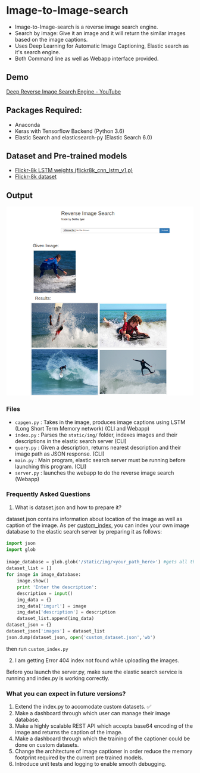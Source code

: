 # Image-to-Image-search
* Image-to-Image-search is a reverse image search engine. 
* Search by image: Give it an image and it will return the similar images based on the image captions.
* Uses Deep Learning for Automatic Image Captioning, Elastic search as it's search engine.
* Both Command line as well as Webapp interface provided.

## Demo
[Deep Reverse Image Search Engine - YouTube](https://www.youtube.com/watch?v=xNUL2IHl4tQ)


## Packages Required:
* Anaconda
* Keras with Tensorflow Backend (Python 3.6)
* Elastic Search and elasticsearch-py (Elastic Search 6.0)

## Dataset and Pre-trained models
* [Flickr-8k LSTM weights (flickr8k\_cnn\_lstm\_v1.p)](https://cs.stanford.edu/people/karpathy/neuraltalk/flickr8k_cnn_lstm_v1.zip)
* [Flickr-8k dataset](https://forms.illinois.edu/sec/1713398)

## Output
<img src="webapp.png">

### Files
* `capgen.py` : Takes in the image, produces image captions using LSTM (Long Short Term Memory network) (CLI and Webapp)
* `index.py` : Parses the `static/img/` folder, indexes images and their descriptions in the elastic search server (CLI)
* `query.py` : Given a description, returns nearest description and their image path as JSON response. (CLI)
* `main.py` : Main program, elastic search server must be running before launching this program. (CLI)
* `server.py` : launches the webapp to do the reverse image search (Webapp) 

### Frequently Asked Questions
1. What is dataset.json and how to prepare it?

dataset.json contains information about location of the image as well as caption of the image. As per [custom_index](https://github.com/sethuiyer/Image-to-Image-search/blob/master/custom_index.py), you can index your own image database to the elastic search server by preparing it as follows:

```python
import json
import glob

image_database = glob.glob('/static/img/<your_path_here>') #gets all the image path from the desired folder
dataset_list = []
for image in image_database:
    image.show()
    print 'Enter the description':
    description = input()
    img_data = {}
    img_data['imgurl'] = image
    img_data['description'] = description
    dataset_list.append(img_data)
dataset_json = {}
dataset_json['images'] = dataset_list
json.dump(dataset_json, open('custom_dataset.json','wb')
```

then run `custom_index.py`

2. I am getting Error 404 index not found while uploading the images. 

Before you launch the server.py, make sure the elastic search service is running and index.py is working correctly.

### What you can expect in future versions?
1. Extend the index.py to accomodate custom datasets. :white_check_mark:
2. Make a dashboard through which user can manage their image database.
2. Make a highly scalable REST API which accepts base64 encoding of the image and returns the caption of the image.
3. Make a dashboard through which the training of the captioner could be done on custom datasets.
4. Change the architecture of image captioner in order reduce the memory footprint required by the current pre trained models. 
5. Introduce unit tests and logging to enable smooth debugging.
    
